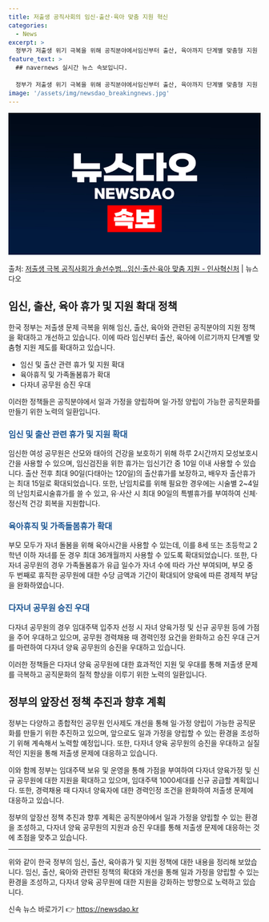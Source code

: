 ```yaml
---
title: 저출생 공직사회의 임신·출산·육아 맞춤 지원 혁신
categories:
  - News
excerpt: >
  정부가 저출생 위기 극복을 위해 공직분야에서임신부터 출산, 육아까지 단계별 맞춤형 지원 제도를 확대개선해 나…
feature_text: >
  ## navernews 실시간 뉴스 속보입니다.

  정부가 저출생 위기 극복을 위해 공직분야에서임신부터 출산, 육아까지 단계별 맞춤형 지원 제도를 확대개선해 나…
image: '/assets/img/newsdao_breakingnews.jpg'
---
```


![뉴스다오 속보](/assets/img/newsdao_breakingnews.jpg)

<p>출처: <a href="https://newsdao.kr/3833" rel="dofollow">저출생 극복 공직사회가 솔선수범…임신·출산·육아 맞춤 지원 - 인사혁신처</a> | 뉴스다오</p>

<h2 data-ke-size="size26">임신, 출산, 육아 휴가 및 지원 확대 정책</h2>
한국 정부는 저출생 문제 극복을 위해 임신, 출산, 육아와 관련된 공직분야의 지원 정책을 확대하고 개선하고 있습니다. 이에 따라 임신부터 출산, 육아에 이르기까지 단계별 맞춤형 지원 제도를 확대하고 있습니다.

<ul>
  <li>임신 및 출산 관련 휴가 및 지원 확대</li>
  <li>육아휴직 및 가족돌봄휴가 확대</li>
  <li>다자녀 공무원 승진 우대</li>
</ul>

<p data-ke-size="size16">이러한 정책들은 공직분야에서 일과 가정을 양립하며 일·가정 양립이 가능한 공직문화를 만들기 위한 노력의 일환입니다.</p>

<h3 data-ke-size="size24"><b><span style="color: #1a5490;">임신 및 출산 관련 휴가 및 지원 확대</span></b></h3>
임신한 여성 공무원은 산모와 태아의 건강을 보호하기 위해 하루 2시간까지 모성보호시간을 사용할 수 있으며, 임신검진을 위한 휴가는 임신기간 중 10일 이내 사용할 수 있습니다. 출산 전후 최대 90일(다태아는 120일)의 출산휴가를 보장하고, 배우자 출산휴가는 최대 15일로 확대되었습니다. 또한, 난임치료를 위해 필요한 경우에는 시술별 2~4일의 난임치료시술휴가를 쓸 수 있고, 유·사산 시 최대 90일의 특별휴가를 부여하여 신체·정신적 건강 회복을 지원합니다.

<h3 data-ke-size="size24"><b><span style="color: #1a5490;">육아휴직 및 가족돌봄휴가 확대</span></b></h3>
부모 모두가 자녀 돌봄을 위해 육아시간을 사용할 수 있는데, 이를 8세 또는 초등학교 2학년 이하 자녀를 둔 경우 최대 36개월까지 사용할 수 있도록 확대되었습니다. 또한, 다자녀 공무원의 경우 가족돌봄휴가 유급 일수가 자녀 수에 따라 가산 부여되며, 부모 중 두 번째로 휴직한 공무원에 대한 수당 금액과 기간이 확대되어 양육에 따른 경제적 부담을 완화하였습니다.

<h3 data-ke-size="size24"><b><span style="color: #1a5490;">다자녀 공무원 승진 우대</span></b></h3>
다자녀 공무원의 경우 임대주택 입주자 선정 시 자녀 양육가정 및 신규 공무원 등에 가점을 주어 우대하고 있으며, 공무원 경력채용 때 경력인정 요건을 완화하고 승진 우대 근거를 마련하여 다자녀 양육 공무원의 승진을 우대하고 있습니다.

<p data-ke-size="size16">이러한 정책들은 다자녀 양육 공무원에 대한 효과적인 지원 및 우대를 통해 저출생 문제를 극복하고 공직문화의 질적 향상을 이루기 위한 노력의 일환입니다.</p>

<h2 data-ke-size="size26">정부의 앞장선 정책 추진과 향후 계획</h2>
정부는 다양하고 종합적인 공무원 인사제도 개선을 통해 일·가정 양립이 가능한 공직문화를 만들기 위한 추진하고 있으며, 앞으로도 일과 가정을 양립할 수 있는 환경을 조성하기 위해 계속해서 노력할 예정입니다. 또한, 다자녀 양육 공무원의 승진을 우대하고 실질적인 지원을 통해 저출생 문제에 대응하고 있습니다.

이와 함께 정부는 임대주택 보유 및 운영을 통해 가점을 부여하여 다자녀 양육가정 및 신규 공무원에 대한 지원을 확대하고 있으며, 임대주택 1000세대를 신규 공급할 계획입니다. 또한, 경력채용 때 다자녀 양육자에 대한 경력인정 조건을 완화하여 저출생 문제에 대응하고 있습니다.

<p data-ke-size="size16">정부의 앞장선 정책 추진과 향후 계획은 공직분야에서 일과 가정을 양립할 수 있는 환경을 조성하고, 다자녀 양육 공무원의 지원과 승진 우대를 통해 저출생 문제에 대응하는 것에 초점을 맞추고 있습니다.</p>

<hr>

위와 같이 한국 정부의 임신, 출산, 육아휴가 및 지원 정책에 대한 내용을 정리해 보았습니다. 임신, 출산, 육아와 관련된 정책의 확대와 개선을 통해 일과 가정을 양립할 수 있는 환경을 조성하고, 다자녀 양육 공무원에 대한 지원을 강화하는 방향으로 노력하고 있습니다. 

신속 뉴스 바로가기 👉 <a href="https://newsdao.kr" rel="dofollow">https://newsdao.kr</a>


